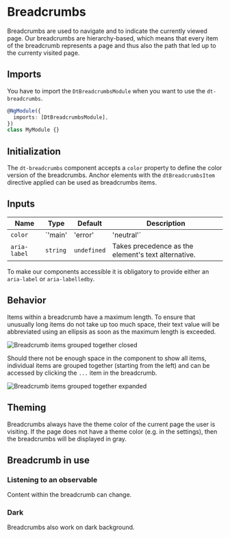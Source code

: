 # Breadcrumbs

Breadcrumbs are used to navigate and to indicate the currently viewed page. Our
breadcrumbs are hierarchy-based, which means that every item of the breadcrumb
represents a page and thus also the path that led up to the currenty visited
page.

<ba-live-example name="BreadcrumbsDefaultExample"></ba-live-example>

## Imports

You have to import the `DtBreadcrumbsModule` when you want to use the
`dt-breadcrumbs`.

```typescript
@NgModule({
  imports: [DtBreadcrumbsModule],
})
class MyModule {}
```

## Initialization

The `dt-breadcrumbs` component accepts a `color` property to define the color
version of the breadcrumbs. Anchor elements with the `dtBreadcrumbsItem`
directive applied can be used as breadcrumbs items.

## Inputs

| Name         | Type                           | Default     | Description                                                                            |
| ------------ | ------------------------------ | ----------- | -------------------------------------------------------------------------------------- |
| `color`      | `'main' | 'error' | 'neutral'` | `main`      | Current variation of the theme color which is applied to the color of the breadcrumbs. |
| `aria-label` | `string`                       | `undefined` | Takes precedence as the element's text alternative.                                    |

To make our components accessible it is obligatory to provide either an
`aria-label` or `aria-labelledby`.

## Behavior

Items within a breadcrumb have a maximum length. To ensure that unusually long
items do not take up too much space, their text value will be abbreviated using
an ellipsis as soon as the maximum length is exceeded.

![Breadcrumb items grouped together closed](https://dt-cdn.net/images/breadcrumb-grouping-closed-530-50b55aee7f.png)

Should there not be enough space in the component to show all items, individual
items are grouped together (starting from the left) and can be accessed by
clicking the `...` item in the breadcrumb.

![Breadcrumb items grouped together expanded](https://dt-cdn.net/images/breadcrumb-grouping-expanded-530-c1e0bd5e27.png)

## Theming

Breadcrumbs always have the theme color of the current page the user is
visiting. If the page does not have a theme color (e.g. in the settings), then
the breadcrumbs will be displayed in gray.

<ba-live-example name="BreadcrumbsColorExample"></ba-live-example>

## Breadcrumb in use

### Listening to an observable

Content within the breadcrumb can change.

<ba-live-example name="BreadcrumbsObservableExample"></ba-live-example>

### Dark

Breadcrumbs also work on dark background.

<ba-live-example name="BreadcrumbsDarkExample" themedark="true"></ba-live-example>
